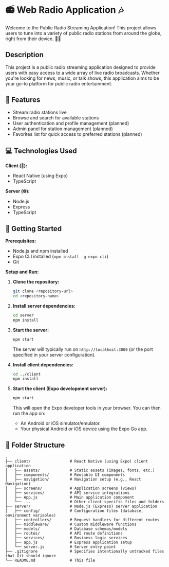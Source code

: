 # 📻 Web Radio Application 🎶

Welcome to the Public Radio Streaming Application! This project allows users to tune into a variety of public radio stations from around the globe, right from their device. 📱🌐

## Description
This project is a public radio streaming application designed to provide users with easy access to a wide array of live radio broadcasts. Whether you're looking for news, music, or talk shows, this application aims to be your go-to platform for public radio entertainment.

## 🌟 Features
- Stream radio stations live
- Browse and search for available stations
- User authentication and profile management (planned)
- Admin panel for station management (planned)
- Favorites list for quick access to preferred stations (planned)

## 💻 Technologies Used
**Client (📱):**
- React Native (using Expo)
- TypeScript

**Server (🌐):**
- Node.js
- Express
- TypeScript

## 🚀 Getting Started
**Prerequisites:**
- Node.js and npm installed
- Expo CLI installed (`npm install -g expo-cli`)
- Git

**Setup and Run:**
1. **Clone the repository:**
   ```bash
   git clone <repository-url>
   cd <repository-name>
   ```
2. **Install server dependencies:**
   ```bash
   cd server
   npm install
   ```
3. **Start the server:**
   ```bash
   npm start
   ```
   The server will typically run on `http://localhost:3000` (or the port specified in your server configuration).

4. **Install client dependencies:**
   ```bash
   cd ../client
   npm install
   ```
5. **Start the client (Expo development server):**
   ```bash
   npm start
   ```
   This will open the Expo developer tools in your browser. You can then run the app on:
   - An Android or iOS simulator/emulator.
   - Your physical Android or iOS device using the Expo Go app.

## 📂 Folder Structure
```
.
├── client/                 # React Native (using Expo) client application
│   ├── assets/             # Static assets (images, fonts, etc.)
│   ├── components/         # Reusable UI components
│   ├── navigation/         # Navigation setup (e.g., React Navigation)
│   ├── screens/            # Application screens (views)
│   ├── services/           # API service integrations
│   ├── App.js              # Main application component
│   └── ...                 # Other client-specific files and folders
├── server/                 # Node.js (Express) server application
│   ├── config/             # Configuration files (database, environment variables)
│   ├── controllers/        # Request handlers for different routes
│   ├── middleware/         # Custom middleware functions
│   ├── models/             # Database schemas/models
│   ├── routes/             # API route definitions
│   ├── services/           # Business logic services
│   ├── app.js              # Express application setup
│   └── server.js           # Server entry point
├── .gitignore              # Specifies intentionally untracked files that Git should ignore
└── README.md               # This file
```

